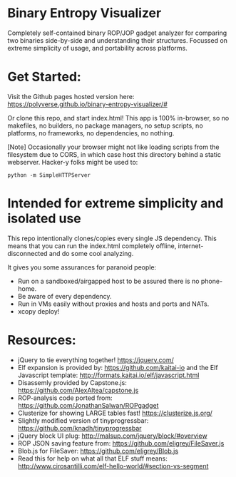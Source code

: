 # Binary Entropy Visualizer

Completely self-contained binary ROP/JOP gadget analyzer for comparing two binaries
side-by-side and understanding their structures. Focussed on extreme simplicity of usage,
and portability across platforms.

# Get Started:
Visit the Github pages hosted version here: https://polyverse.github.io/binary-entropy-visualizer/#

Or clone this repo, and start index.html! This app is 100% in-browser,
so no makefiles, no builders, no package managers, no setup scripts, no platforms,
no frameworks, no dependencies, no nothing.

[Note] Occasionally your browser might not like loading scripts from the filesystem due to CORS,
in which case host this directory behind a static webserver. Hacker-y folks might
be used to:
```
python -m SimpleHTTPServer
```

# Intended for extreme simplicity and isolated use

This repo intentionally clones/copies every single JS dependency. This means that you can
run the index.html completely offline, internet-disconnected and do some cool analyzing.

It gives you some assurances for paranoid people:
* Run on a sandboxed/airgapped host to be assured there is no phone-home.
* Be aware of every dependency.
* Run in VMs easily without proxies and hosts and ports and NATs.
* xcopy deploy!

# Resources:
* jQuery to tie everything together! https://jquery.com/
* Elf expansion is provided by: https://github.com/kaitai-io and the Elf Javascript template: http://formats.kaitai.io/elf/javascript.html
* Disassemly provided by Capstone.js: https://github.com/AlexAltea/capstone.js
* ROP-analysis code ported from: https://github.com/JonathanSalwan/ROPgadget
* Clusterize for showing LARGE tables fast! https://clusterize.js.org/
* Slightly modified version of tinyprogressbar: https://github.com/knadh/tinyprogressbar
* jQuery block UI plug: http://malsup.com/jquery/block/#overview
* ROP JSON saving feature from: https://github.com/eligrey/FileSaver.js
* Blob.js for FileSaver: https://github.com/eligrey/Blob.js
* Read this for help on what all that ELF stuff means: http://www.cirosantilli.com/elf-hello-world/#section-vs-segment
